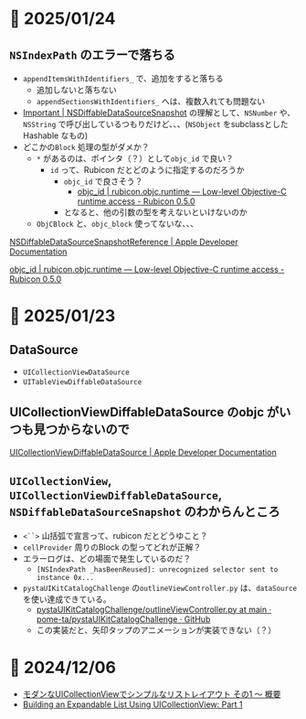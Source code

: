 # 📝 2025/01/24

## `NSIndexPath` のエラーで落ちる

- `appendItemsWithIdentifiers_` で、追加をすると落ちる
  - 追加しないと落ちない
  - `appendSectionsWithIdentifiers_` へは、複数入れても問題ない
- [Important | NSDiffableDataSourceSnapshot](https://developer.apple.com/documentation/uikit/nsdiffabledatasourcesnapshotreference?language=objc#:~:text=Important) の理解として、`NSNumber` や、`NSString` で呼び出しているつもりだけど、、、(`NSObject` をsubclassとしたHashable なもの)
- どこかの`Block` 処理の型がダメか？
  - `*` があるのは、ポインタ（？）として`objc_id` で良い？
    - `id` って、Rubicon だとどのように指定するのだろうか
      - `objc_id` で良さそう？
        - [objc_id | rubicon.objc.runtime — Low-level Objective-C runtime access - Rubicon 0.5.0](https://rubicon-objc.readthedocs.io/en/stable/reference/rubicon-objc-runtime.html#rubicon.objc.runtime.objc_id)
      - となると、他の引数の型を考えないといけないのか
  - `ObjCBlock` と、`objc_block` 使ってないな、、、


[NSDiffableDataSourceSnapshotReference | Apple Developer Documentation](https://developer.apple.com/documentation/uikit/nsdiffabledatasourcesnapshotreference?language=objc)

[objc_id | rubicon.objc.runtime — Low-level Objective-C runtime access - Rubicon 0.5.0](https://rubicon-objc.readthedocs.io/en/stable/reference/rubicon-objc-runtime.html#rubicon.objc.runtime.objc_id)



# 📝 2025/01/23

## DataSource

- `UICollectionViewDataSource`
- `UITableViewDiffableDataSource`


## UICollectionViewDiffableDataSource のobjc がいつも見つからないので
[UICollectionViewDiffableDataSource | Apple Developer Documentation](https://developer.apple.com/documentation/uikit/uicollectionviewdiffabledatasourcereference?language=objc)


## `UICollectionView`, `UICollectionViewDiffableDataSource`, `NSDiffableDataSourceSnapshot` のわからんところ

- `<``>` 山括弧で宣言って、rubicon だとどうゆこと？
- `cellProvider` 周りのBlock の型ってどれが正解？
- エラーログは、どの場面で発生しているのだ？
  - `[NSIndexPath _hasBeenReused]: unrecognized selector sent to instance 0x...`
- `pystaUIKitCatalogChallenge` の`outlineViewController.py` は、`dataSource` を使い達成できている。
  - [pystaUIKitCatalogChallenge/outlineViewController.py at main · pome-ta/pystaUIKitCatalogChallenge · GitHub](https://github.com/pome-ta/pystaUIKitCatalogChallenge/blob/main/outlineViewController.py)
  - この実装だと、矢印タップのアニメーションが実装できない（？）



# 📝 2024/12/06

- [モダンなUICollectionViewでシンプルなリストレイアウト その1 〜 概要](https://zenn.dev/samekard_dev/articles/43991e9321b6c9)
- [Building an Expandable List Using UICollectionView: Part 1](https://swiftsenpai.com/development/collectionview-expandable-list-part1/)
